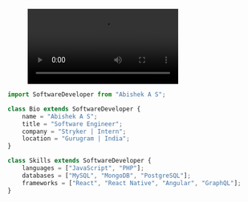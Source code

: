 <!-- <p align="center">
  <img src="https://github.com/thompsonemerson/thompsonemerson/raw/master/cover-thompson.png" />
</p> -->
<!-- <p align="center">
 <video width="320" height="240" autoplay muted>
  <source src="./Morgan Gaming.mp4" type="video/mp4">
</video>
</p> -->

<figure class="video_container">
  <video controls="true">
    <source src="./Morgan Gaming.mp4" type="video/mp4">
  </video>
</figure>

```js
import SoftwareDeveloper from "Abishek A S";

class Bio extends SoftwareDeveloper {
	name = "Abishek A S";
	title = "Software Engineer";
	company = "Stryker | Intern";
	location = "Gurugram | India";
}

class Skills extends SoftwareDeveloper {
	languages = ["JavaScript", "PHP"];
	databases = ["MySQL", "MongoDB", "PostgreSQL"];
	frameworks = ["React", "React Native", "Angular", "GraphQL"];
}
```
